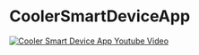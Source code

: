 # CoolerSmartDeviceApp

[![Cooler Smart Device App Youtube Video](https://img.youtube.com/vi/rVM9GufSI5E/0.jpg)](https://www.youtube.com/watch?v=rVM9GufSI5E)
